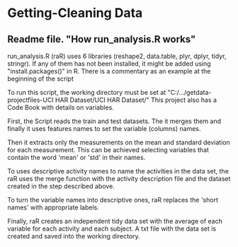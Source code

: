 # Getting-Cleaning Data
## Readme file. "How run_analysis.R works"

run_analysis.R (raR) uses 6 libraries (reshape2, data.table, plyr, dplyr, tidyr, stringr). If any of them has not been installed, it might be added using "install.packages()" in R. There is a commentary as an example at the beginning of the script

To run this script, the working directory must be set at "C:/.../getdata-projectfiles-UCI HAR Dataset/UCI HAR Dataset/"
This project also has a Code Book with details on variables.

First, the Script reads the train and test datasets. The it merges them and finally it uses features names to set the variable (columns) names.

Then it extracts only the measurements on the mean and standard deviation for each measurement. This can be achieved selecting variables that contain the word 'mean' or 'std' in their names.

To uses descriptive activity names to name the activities in the data set, the raR uses the merge function with the activity description file and the dataset created in the step described above.

To turn the variable names into descriptive ones, raR replaces the 'short names' with appropriate labels.

Finally, raR creates an independent tidy data set with the average of each variable for each activity and each subject. A txt file with the data set is created and saved into the working directory.






